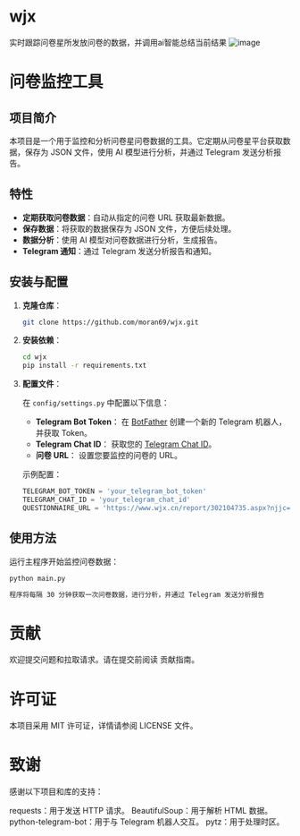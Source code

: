 # wjx
实时跟踪问卷星所发放问卷的数据，并调用ai智能总结当前结果
![image](https://github.com/user-attachments/assets/e53e9c8b-c290-463b-989d-456fdf2138db)

# 问卷监控工具

## 项目简介

本项目是一个用于监控和分析问卷星问卷数据的工具。它定期从问卷星平台获取数据，保存为 JSON 文件，使用 AI 模型进行分析，并通过 Telegram 发送分析报告。

## 特性

- **定期获取问卷数据**：自动从指定的问卷 URL 获取最新数据。
- **保存数据**：将获取的数据保存为 JSON 文件，方便后续处理。
- **数据分析**：使用 AI 模型对问卷数据进行分析，生成报告。
- **Telegram 通知**：通过 Telegram 发送分析报告和通知。

## 安装与配置

1. **克隆仓库**：

    ```bash
    git clone https://github.com/moran69/wjx.git
    ```


2. **安装依赖**：

    ```bash
    cd wjx
    pip install -r requirements.txt
    ```


3. **配置文件**：

    在 `config/settings.py` 中配置以下信息：  

    - **Telegram Bot Token**： 在 [BotFather](https://core.telegram.org/bots#botfather) 创建一个新的 Telegram 机器人，并获取 Token。  
    - **Telegram Chat ID**： 获取您的 [Telegram Chat ID](https://telegramcnweb.com/post/telegram%E5%A6%82%E4%BD%95%E8%8E%B7%E5%8F%96chat-id/)。  
    - **问卷 URL**： 设置您要监控的问卷的 URL。  

    示例配置：  

    ```python
    TELEGRAM_BOT_TOKEN = 'your_telegram_bot_token'
    TELEGRAM_CHAT_ID = 'your_telegram_chat_id'
    QUESTIONNAIRE_URL = 'https://www.wjx.cn/report/302104735.aspx?njjc=1'
    ```


## 使用方法

运行主程序开始监控问卷数据：

```bash
python main.py

程序将每隔 30 分钟获取一次问卷数据，进行分析，并通过 Telegram 发送分析报告

 ```
# **贡献**
欢迎提交问题和拉取请求。请在提交前阅读 贡献指南。

# **许可证**
本项目采用 MIT 许可证，详情请参阅 LICENSE 文件。

# **致谢**
感谢以下项目和库的支持：

requests：用于发送 HTTP 请求。
BeautifulSoup：用于解析 HTML 数据。
python-telegram-bot：用于与 Telegram 机器人交互。
pytz：用于处理时区。
